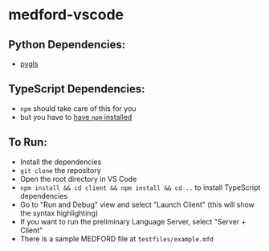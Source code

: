# medford-vscode

## Python Dependencies:
* [pygls](https://github.com/openlawlibrary/pygls)

## TypeScript Dependencies:
* `npm` should take care of this for you
* but you have to [have `npm` installed](https://docs.npmjs.com/downloading-and-installing-node-js-and-npm)

## To Run:
* Install the dependencies
* `git clone` the repository
* Open the root directory in VS Code
* `npm install && cd client && npm install && cd ..` to install TypeScript dependencies
* Go to "Run and Debug" view and select "Launch Client" (this will show the syntax highlighting)
* If you want to run the preliminary Language Server, select "Server + Client"
* There is a sample MEDFORD file at `testfiles/example.mfd`

<!-- 

This is the README for your extension "medford-vscode". After writing up a brief description, we recommend including the following sections.

## Features

Describe specific features of your extension including screenshots of your extension in action. Image paths are relative to this README file.

For example if there is an image subfolder under your extension project workspace:

\!\[feature X\]\(images/feature-x.png\)

> Tip: Many popular extensions utilize animations. This is an excellent way to show off your extension! We recommend short, focused animations that are easy to follow.

## Requirements

If you have any requirements or dependencies, add a section describing those and how to install and configure them.

## Extension Settings

Include if your extension adds any VS Code settings through the `contributes.configuration` extension point.

For example:

This extension contributes the following settings:

* `myExtension.enable`: enable/disable this extension
* `myExtension.thing`: set to `blah` to do something

## Known Issues

Calling out known issues can help limit users opening duplicate issues against your extension.

## Release Notes

Users appreciate release notes as you update your extension.

### 1.0.0

Initial release of ...

### 1.0.1

Fixed issue #.

### 1.1.0

Added features X, Y, and Z.

-----------------------------------------------------------------------------------------------------------

## Working with Markdown

**Note:** You can author your README using Visual Studio Code.  Here are some useful editor keyboard shortcuts:

* Split the editor (`Cmd+\` on macOS or `Ctrl+\` on Windows and Linux)
* Toggle preview (`Shift+CMD+V` on macOS or `Shift+Ctrl+V` on Windows and Linux)
* Press `Ctrl+Space` (Windows, Linux) or `Cmd+Space` (macOS) to see a list of Markdown snippets

### For more information

* [Visual Studio Code's Markdown Support](http://code.visualstudio.com/docs/languages/markdown)
* [Markdown Syntax Reference](https://help.github.com/articles/markdown-basics/)

**Enjoy!**
 -->
